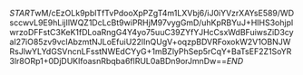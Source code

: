$START$wM/cEzOLk9pblTfTvPdooXpPZgT4m1LXVbj6/iJ0iYVzrXAYsE589/WDsccwvL9E9hLijIlWQZ1DcLcBt9wiPRHjM97vygGmD/uhKpRBYuJ+HIHS3ohjplwrzoDFFstC3KeK1fDLoaRngG4Y4yo75uuC39ZYfYJHcCsxWdBFuiwsZiD3cyaI27iO85zv9vclAbzmtNJLoEfuiU22lInQUgV+oqzpBDVRFoxokW2V1OBNJWRsJlwYLYdGSVncnLFsstNWEdCYyG+1mBZlyPhSep5rCqY+BaTsEF2Z1SoYR3lr8ORp1+0DjDUKlfoasnRbqba6flRUL0aBDn9orJmnDw==$END$